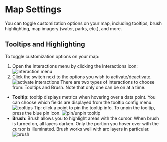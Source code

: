 # Map Settings

You can toggle customization options on your map, including tooltips, brush highlighting, map imagery (water, parks, etc.), and more.

## Tooltips and Highlighting

To toggle customization options on your map:
1. Open the Interactions menu by clicking the Interactions icon:
![Interaction menu](https://d1a3f4spazzrp4.cloudfront.net/kepler.gl/documentation/image30.png "Interaction menu")
2. Click the switch next to the options you wish to activate/deactivate.
![activate interactions](https://d1a3f4spazzrp4.cloudfront.net/kepler.gl/documentation/image32.png "activate interactions")
There are two types of interactions to choose from: Tooltips and Brush. Note that only one can be on at a time.
- __Tooltip__: tooltip displays metrics when hovering over a data point. You can choose which fields are displayed from the tooltip config menu.
![tooltips](https://d1a3f4spazzrp4.cloudfront.net/kepler.gl/documentation/image25.png "tooltips")
Tip: click a point to pin the tooltip info. To unpin the tooltip, press the blue pin icon.
![pin/unpin tooltip](https://d1a3f4spazzrp4.cloudfront.net/kepler.gl/documentation/image15.png "pin/unpin tooltip")
- __Brush__: Brush allows you to highlight areas with the cursor. When brush is turned on, all layers darken. Only the portion you hover over with the cursor is illuminated. Brush works well with arc layers in particular.
![brush](https://d1a3f4spazzrp4.cloudfront.net/kepler.gl/documentation/image12.png "brush")
